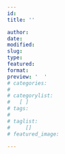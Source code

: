 ```yaml
---
id: 
title: ''

author:
date: 
modified: 
slug: 
type: 
featured: 
format: 
preview: '  '
# categories: 
#    
# categorylist: 
#   [ ]
# tags: 
#   
# taglist: 
#     []
# featured_image: 

---
```



